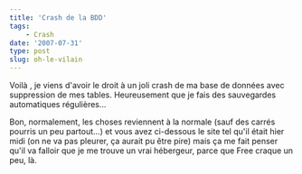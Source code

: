 ```yaml
---
title: 'Crash de la BDD'
tags:
    - Crash
date: '2007-07-31'
type: post
slug: oh-le-vilain
---
```


Voilà , je viens d'avoir le droit à un joli crash de ma base de données avec suppression de mes tables. Heureusement que je fais des sauvegardes automatiques régulières…

Bon, normalement, les choses reviennent à la normale (sauf des carrés pourris un peu partout…) et vous avez ci-dessous le site tel qu'il était hier midi (on ne va pas pleurer, ça aurait pu être pire) mais ça me fait penser qu'il va falloir que je me trouve un vrai hébergeur, parce que Free craque un peu, là.
